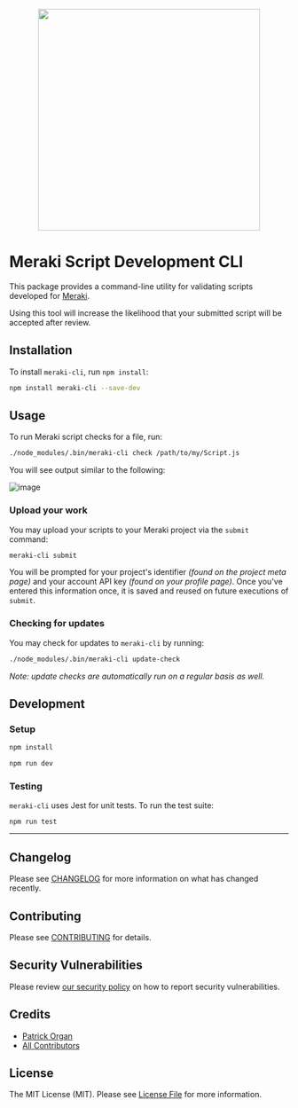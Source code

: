 <p align="center">
    <img style="width: 400px;" src="https://user-images.githubusercontent.com/5508707/149785606-961dba2b-1c08-4848-9d5c-0e3e089da04a.png" alt="" />
</p>

# Meraki Script Development CLI

This package provides a command-line utility for validating scripts developed for [Meraki](https://mraki.io).

Using this tool will increase the likelihood that your submitted script will be accepted after review.

## Installation

To install `meraki-cli`, run `npm install`:

```bash
npm install meraki-cli --save-dev
```

## Usage

To run Meraki script checks for a file, run:

```bash
./node_modules/.bin/meraki-cli check /path/to/my/Script.js
```
You will see output similar to the following:

![image](https://user-images.githubusercontent.com/5508707/149785418-49c981f2-060e-4dcd-a0d5-296e9e3a81ca.png)

### Upload your work

You may upload your scripts to your Meraki project via the `submit` command:

```bash
meraki-cli submit
```

You will be prompted for your project's identifier _(found on the project meta page)_ and your account API key _(found on your profile page)_.  Once you've entered this information once, it is saved and reused on future executions of `submit`.

### Checking for updates

You may check for updates to `meraki-cli` by running:

```bash
./node_modules/.bin/meraki-cli update-check
```

_Note: update checks are automatically run on a regular basis as well._

## Development

### Setup

```bash
npm install

npm run dev
```

### Testing

`meraki-cli` uses Jest for unit tests.  To run the test suite:

`npm run test`

---

## Changelog

Please see [CHANGELOG](CHANGELOG.md) for more information on what has changed recently.

## Contributing

Please see [CONTRIBUTING](.github/CONTRIBUTING.md) for details.

## Security Vulnerabilities

Please review [our security policy](../../security/policy) on how to report security vulnerabilities.

## Credits

- [Patrick Organ](https://github.com/patinthehat)
- [All Contributors](../../contributors)

## License

The MIT License (MIT). Please see [License File](LICENSE) for more information.

